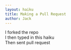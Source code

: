 ```yaml
---
layout: haiku
title: Making a Pull Request
author: Jack
---
```

I forked the repo  <br>
I then typed in this haiku  <br>
Then sent pull request <br>